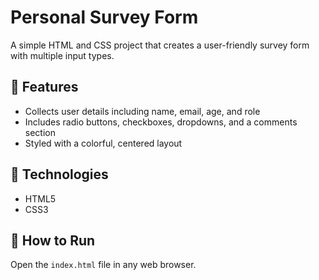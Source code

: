# Personal Survey Form

A simple HTML and CSS project that creates a user-friendly survey form with multiple input types.

## 📝 Features
- Collects user details including name, email, age, and role  
- Includes radio buttons, checkboxes, dropdowns, and a comments section  
- Styled with a colorful, centered layout  

## 🧠 Technologies
- HTML5  
- CSS3  

## 🚀 How to Run
Open the `index.html` file in any web browser.

